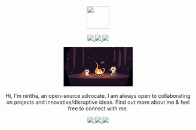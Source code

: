 <div align="center">
  <a href="https://github.com/nintha">
    <img width="60" height="60" src="https://avatars3.githubusercontent.com/u/22030293?s=460&u=6aed8d3229553ec6e00d1f8a684df0cd4d4a9abd&v=4" />
  </a>
  <br>
  <p>
    <a href="https://github.com/nintha">
  	  <img src="https://badges.frapsoft.com/os/v1/open-source.svg?v=103">
  	</a>
  	<a href="https://github.com/nintha">
  	  <img src="https://img.shields.io/github/followers/nintha.svg?lable=GitHub&style=social">
  	</a>
  	<a href="https://github.com/nintha">
  	  <img src="https://visitor-badge.laobi.icu/badge?page_id=nintha.nintha">
  	</a>
  </p>
  <p>
    <img src="https://github.com/nintha/nintha/blob/main/cat_and_fire.gif"/>
  </p>
  <p>Hi, I'm nintha, an open-source advocate. I am always open to collaborating on projects and innovative/disruptive ideas. Find out more about me & feel free to connect with me.</p>
  <p>
    <a href="https://github.com/nintha">
      <img src="https://github-readme-stats.vercel.app/api?username=nintha&show_icons=true&hide_border=true" style="width: 45%;"/>
      <img src="https://github-readme-stats.vercel.app/api/top-langs/?username=nintha&hide_border=true&layout=compact&langs_count=6&exclude_repo=nintha.github.io"  style="width: 45%;"/>
      <img src="https://github-profile-trophy.vercel.app/?username=nintha"/>
    </a>
</div>
